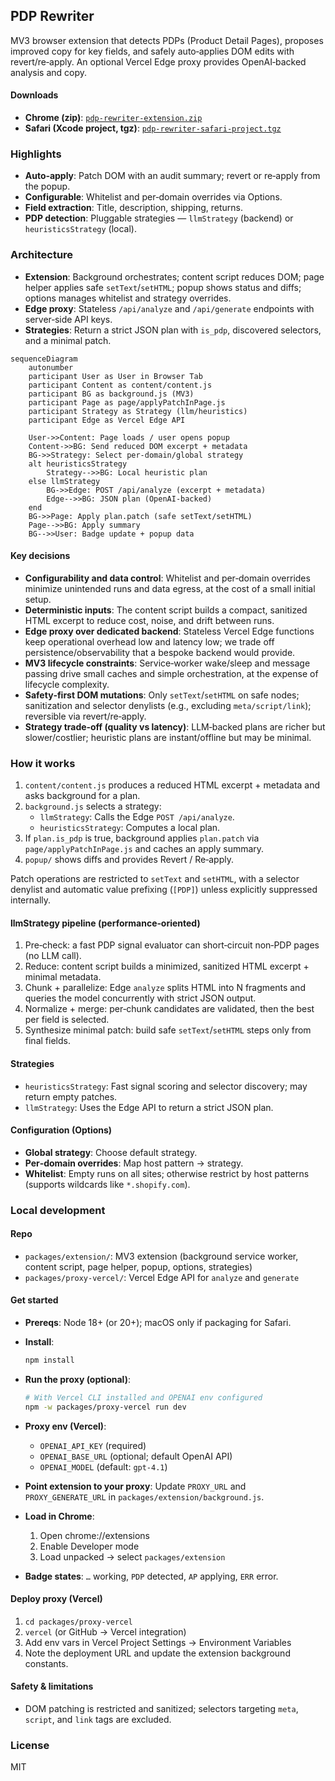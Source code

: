## PDP Rewriter

MV3 browser extension that detects PDPs (Product Detail Pages), proposes improved copy for key fields, and safely auto‑applies DOM edits with revert/re‑apply. An optional Vercel Edge proxy provides OpenAI‑backed analysis and copy.

#### Downloads
- **Chrome (zip)**: [`pdp-rewriter-extension.zip`](https://github.com/agurod42/fabric-pdp/releases/latest/download/pdp-rewriter-extension.zip)
- **Safari (Xcode project, tgz)**: [`pdp-rewriter-safari-project.tgz`](https://github.com/agurod42/fabric-pdp/releases/latest/download/pdp-rewriter-safari-project.tgz)

### Highlights
- **Auto‑apply**: Patch DOM with an audit summary; revert or re‑apply from the popup.
- **Configurable**: Whitelist and per‑domain overrides via Options.
- **Field extraction**: Title, description, shipping, returns.
- **PDP detection**: Pluggable strategies — `llmStrategy` (backend) or `heuristicsStrategy` (local).

### Architecture
- **Extension**: Background orchestrates; content script reduces DOM; page helper applies safe `setText`/`setHTML`; popup shows status and diffs; options manages whitelist and strategy overrides.
- **Edge proxy**: Stateless `/api/analyze` and `/api/generate` endpoints with server‑side API keys.
- **Strategies**: Return a strict JSON plan with `is_pdp`, discovered selectors, and a minimal patch.

```mermaid
sequenceDiagram
    autonumber
    participant User as User in Browser Tab
    participant Content as content/content.js
    participant BG as background.js (MV3)
    participant Page as page/applyPatchInPage.js
    participant Strategy as Strategy (llm/heuristics)
    participant Edge as Vercel Edge API

    User->>Content: Page loads / user opens popup
    Content->>BG: Send reduced DOM excerpt + metadata
    BG->>Strategy: Select per-domain/global strategy
    alt heuristicsStrategy
        Strategy-->>BG: Local heuristic plan
    else llmStrategy
        BG->>Edge: POST /api/analyze (excerpt + metadata)
        Edge-->>BG: JSON plan (OpenAI-backed)
    end
    BG->>Page: Apply plan.patch (safe setText/setHTML)
    Page-->>BG: Apply summary
    BG-->>User: Badge update + popup data
```

#### Key decisions
- **Configurability and data control**: Whitelist and per‑domain overrides minimize unintended runs and data egress, at the cost of a small initial setup.
- **Deterministic inputs**: The content script builds a compact, sanitized HTML excerpt to reduce cost, noise, and drift between runs.
- **Edge proxy over dedicated backend**: Stateless Vercel Edge functions keep operational overhead low and latency low; we trade off persistence/observability that a bespoke backend would provide.
- **MV3 lifecycle constraints**: Service‑worker wake/sleep and message passing drive small caches and simple orchestration, at the expense of lifecycle complexity.
- **Safety‑first DOM mutations**: Only `setText`/`setHTML` on safe nodes; sanitization and selector denylists (e.g., excluding `meta/script/link`); reversible via revert/re‑apply.
- **Strategy trade‑off (quality vs latency)**: LLM‑backed plans are richer but slower/costlier; heuristic plans are instant/offline but may be minimal.

### How it works
1) `content/content.js` produces a reduced HTML excerpt + metadata and asks background for a plan.
2) `background.js` selects a strategy:
   - `llmStrategy`: Calls the Edge `POST /api/analyze`.
   - `heuristicsStrategy`: Computes a local plan.
3) If `plan.is_pdp` is true, background applies `plan.patch` via `page/applyPatchInPage.js` and caches an apply summary.
4) `popup/` shows diffs and provides Revert / Re‑apply.

Patch operations are restricted to `setText` and `setHTML`, with a selector denylist and automatic value prefixing (`[PDP]`) unless explicitly suppressed internally.

#### llmStrategy pipeline (performance‑oriented)
1. Pre‑check: a fast PDP signal evaluator can short‑circuit non‑PDP pages (no LLM call).
2. Reduce: content script builds a minimized, sanitized HTML excerpt + minimal metadata.
3. Chunk + parallelize: Edge `analyze` splits HTML into N fragments and queries the model concurrently with strict JSON output.
4. Normalize + merge: per‑chunk candidates are validated, then the best per field is selected.
5. Synthesize minimal patch: build safe `setText`/`setHTML` steps only from final fields.

#### Strategies
- `heuristicsStrategy`: Fast signal scoring and selector discovery; may return empty patches.
- `llmStrategy`: Uses the Edge API to return a strict JSON plan.

#### Configuration (Options)
- **Global strategy**: Choose default strategy.
- **Per‑domain overrides**: Map host pattern → strategy.
- **Whitelist**: Empty runs on all sites; otherwise restrict by host patterns (supports wildcards like `*.shopify.com`).

### Local development

#### Repo
- `packages/extension/`: MV3 extension (background service worker, content script, page helper, popup, options, strategies)
- `packages/proxy-vercel/`: Vercel Edge API for `analyze` and `generate`

#### Get started

- **Prereqs**: Node 18+ (or 20+); macOS only if packaging for Safari.

- **Install**:
  ```bash
  npm install
  ```

- **Run the proxy (optional)**:
  ```bash
  # With Vercel CLI installed and OPENAI env configured
  npm -w packages/proxy-vercel run dev
  ```

- **Proxy env (Vercel)**:
  - `OPENAI_API_KEY` (required)
  - `OPENAI_BASE_URL` (optional; default OpenAI API)
  - `OPENAI_MODEL` (default: `gpt-4.1`)

- **Point extension to your proxy**: Update `PROXY_URL` and `PROXY_GENERATE_URL` in `packages/extension/background.js`.

- **Load in Chrome**:
  1) Open chrome://extensions
  2) Enable Developer mode
  3) Load unpacked → select `packages/extension`

- **Badge states**: `…` working, `PDP` detected, `AP` applying, `ERR` error.

#### Deploy proxy (Vercel)
1) `cd packages/proxy-vercel`
2) `vercel` (or GitHub → Vercel integration)
3) Add env vars in Vercel Project Settings → Environment Variables
4) Note the deployment URL and update the extension background constants.

#### Safety & limitations
- DOM patching is restricted and sanitized; selectors targeting `meta`, `script`, and `link` tags are excluded.

### License
MIT
